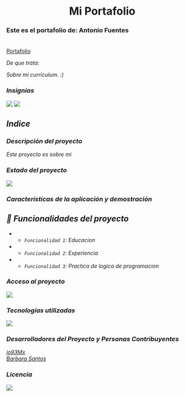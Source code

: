 



<h1 align='center'> Mi Portafolio </h1>

<h3>Este es el portafolio de: Antonio Fuentes<br><br></h3>

<a href="https://io93mx.github.io/MiPortafolio/">Portafolio</a>

<em>De que trata:<em><br>

<p>Sobre mi curriculum. :)</p>


<h3> Insignias </h3>
<em align="left">
   <img src="https://img.shields.io/badge/STATUS-EN%20FUNCIONAMIENTO-green">
   </em>
<em align="center">
   <img src="https://img.shields.io/badge/STATUS-OPEN%20SOURCE-yellow">
   </em>

<!--Imagen-de-portada -->

<h2> Indice </h2>
   
<h3>Descripción del proyecto </h3> <!--descripción-del-proyecto-->
<p>  Este proyecto es sobre mi </p>

<h3> Estado del proyecto </h3>
<em align="center">
   <img src="https://img.shields.io/badge/STATUS-SE%20PUEDE%20MEJORAR-blue">
   </em>

<h3>Características de la aplicación y demostración </h3>

## :hammer: Funcionalidades del proyecto

- - `Funcionalidad 1`: Educacion
- - `Funcionalidad 2`: Experiencia
- - `Funcionalidad 3`: Practica de logica de programacion


<h3> Acceso al proyecto </h3>

<em align="center">
   <img src="https://img.shields.io/badge/STATUS-GIT%20HUB%20io93Mx-blue">
   </em>

<!--
<p align="center">
:construction: Proyecto de codigo abierto :construction:
</p>
-->

<h3> Tecnologías utilizadas </h3>

<em align="center">
   <img src="https://img.shields.io/badge/BUILT%20IN-HTML%20CSS%20JavaScript-red">
   </em>

<h3> Desarrolladores del Proyecto y Personas Contribuyentes </h3>

<a href="https://github.com/io93Mx">io93Mx</a><br>
<a href="https://github.com/">Barbara Santos</a>


<!--
| [<img src="https://avatars.githubusercontent.com/u/37356058?v=4" width=115><br><sub>Camila Fernanda Alves</sub>](https://github.com/camilafernanda) |  [<img src="https://avatars.githubusercontent.com/u/71970858?v=4" width=115><br><sub>Ellen Pimentel</sub>]([https://github.com/guilhermeonrails](https://github.com/ellenpimentel)) |  [<img src="https://avatars.githubusercontent.com/u/91544872?v=4" width=115><br><sub>Génesys Rondón</sub>](https://github.com/genesysaluralatam) |
| :---: | :---: | :---: |
-->

<h3> Licencia </h3>

<em align="left">
   <img src="https://img.shields.io/badge/LICENSE-CREATIVE%20COMMONS%20LICENSED-green">
   </em>
   
<!--
<h3> Conclusión </h3>

Este repositorio cualquier persona lo puede copiar, alterar, difundir, etc. 

-->
